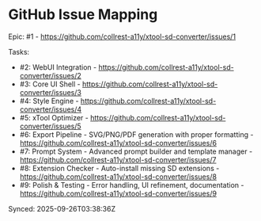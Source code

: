 # GitHub Issue Mapping

Epic: #1 - https://github.com/collrest-a11y/xtool-sd-converter/issues/1

Tasks:
- #2: WebUI Integration - https://github.com/collrest-a11y/xtool-sd-converter/issues/2
- #3: Core UI Shell - https://github.com/collrest-a11y/xtool-sd-converter/issues/3
- #4: Style Engine - https://github.com/collrest-a11y/xtool-sd-converter/issues/4
- #5: xTool Optimizer - https://github.com/collrest-a11y/xtool-sd-converter/issues/5
- #6: Export Pipeline - SVG/PNG/PDF generation with proper formatting - https://github.com/collrest-a11y/xtool-sd-converter/issues/6
- #7: Prompt System - Advanced prompt builder and template manager - https://github.com/collrest-a11y/xtool-sd-converter/issues/7
- #8: Extension Checker - Auto-install missing SD extensions - https://github.com/collrest-a11y/xtool-sd-converter/issues/8
- #9: Polish & Testing - Error handling, UI refinement, documentation - https://github.com/collrest-a11y/xtool-sd-converter/issues/9

Synced: 2025-09-26T03:38:36Z